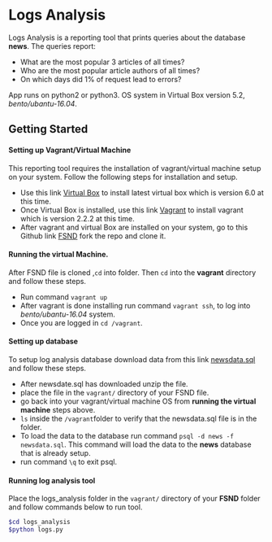 # Logs Analysis
Logs Analysis is a reporting tool that prints queries about the database **news**. The queries report:
* What are the most popular 3 articles of all times?
* Who are the most popular article authors of all times?
* On which days did 1% of request lead to errors?

App runs on python2 or python3. OS system in Virtual Box version 5.2,  _bento/ubantu-16.04_.

## Getting Started
#### Setting up Vagrant/Virtual Machine
 This reporting tool requires the installation of vagrant/virtual machine setup on your system. Follow the following
 steps for installation and setup. 
 
 * Use this link [Virtual Box](https://www.virtualbox.org/) to install latest virtual box which is version
  6.0 at this time.
 * Once Virtual Box is installed, use this link [Vagrant](https://www.vagrantup.com/) to install vagrant which
    is version 2.2.2 at this time.
 * After vagrant and virtual Box are installed on your system, go to this Github link
  [FSND](https://github.com/udacity/fullstack-nanodegree-vm) fork the repo and clone it.
 
 #### Running the virtual Machine.
 After FSND file is cloned ,``cd`` into folder. Then ``cd`` into the **vagrant** directory and follow these steps.
 
 * Run command ``vagrant up``
 * After vagrant is done installing  run command ``vagrant ssh``, to log into _bento/ubantu-16.04_ system.
 * Once you are logged in ``cd /vagrant``.
 
 #### Setting up database
 To setup log analysis database download data from this link 
 [newsdata.sql](https://d17h27t6h515a5.cloudfront.net/topher/2016/August/57b5f748_newsdata/newsdata.zip) and follow these 
 steps.
 
* After newsdate.sql has downloaded unzip the file.
* place the file in the ``vagrant/`` directory of your FSND file. 
* go back into your vagrant/virtual machine OS from **running the virtual machine** steps above.
* ``ls`` inside the ``/vagrant``folder  to verify that the newsdata.sql file is in the folder.
* To load the data to the database run command ``psql -d news -f newsdata.sql``. This command will load the data to the
 **news** database that is already setup.
* run command ``\q`` to exit psql.

#### Running log analysis tool
Place the logs_analysis folder in the ``vagrant/`` directory of your **FSND** folder and follow commands below to run tool.
```bash
$cd logs_analysis
$python logs.py

```

